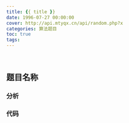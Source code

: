 ```yaml
---
title: {{ title }}
date: 1996-07-27 00:00:00
cover: http://api.mtyqx.cn/api/random.php?x
categories: 算法题目
toc: true
tags: 
---
```


<br/>

<!--more-->

## 题目名称



### 分析



### 代码

```java

```

